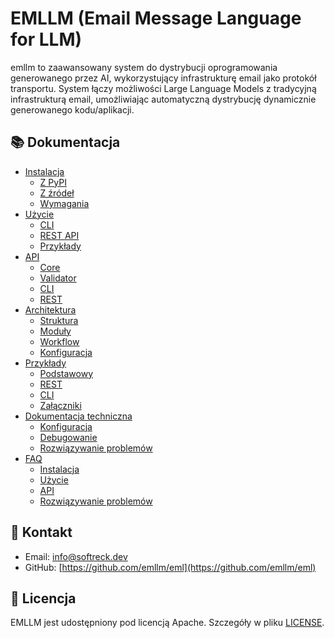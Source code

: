 # EMLLM (Email Message Language for LLM)

emllm to zaawansowany system do dystrybucji oprogramowania generowanego przez AI, wykorzystujący infrastrukturę email jako protokół transportu. System łączy możliwości Large Language Models z tradycyjną infrastrukturą email, umożliwiając automatyczną dystrybucję dynamicznie generowanego kodu/aplikacji.

## 📚 Dokumentacja

- [Instalacja](installation/index.md)
  - [Z PyPI](installation/pypi.md)
  - [Z źródeł](installation/sources.md)
  - [Wymagania](installation/requirements.md)
- [Użycie](usage/index.md)
  - [CLI](usage/cli.md)
  - [REST API](usage/api.md)
  - [Przykłady](usage/examples.md)
- [API](api/index.md)
  - [Core](api/core.md)
  - [Validator](api/validator.md)
  - [CLI](api/cli.md)
  - [REST](api/rest.md)
- [Architektura](architecture/index.md)
  - [Struktura](architecture/structure.md)
  - [Moduły](architecture/modules.md)
  - [Workflow](architecture/workflow.md)
  - [Konfiguracja](architecture/configuration.md)
- [Przykłady](examples/index.md)
  - [Podstawowy](examples/basic.md)
  - [REST](examples/rest.md)
  - [CLI](examples/cli.md)
  - [Załączniki](examples/attachments.md)
- [Dokumentacja techniczna](technical/index.md)
  - [Konfiguracja](technical/configuration.md)
  - [Debugowanie](technical/debugging.md)
  - [Rozwiązywanie problemów](technical/troubleshooting.md)
- [FAQ](faq/index.md)
  - [Instalacja](faq/installation.md)
  - [Użycie](faq/usage.md)
  - [API](faq/api.md)
  - [Rozwiązywanie problemów](faq/troubleshooting.md)

## 📱 Kontakt

- Email: info@softreck.dev
- GitHub: [https://github.com/emllm/eml](https://github.com/emllm/eml)

## 📄 Licencja

EMLLM jest udostępniony pod licencją Apache. Szczegóły w pliku [LICENSE](../LICENSE).
